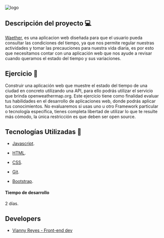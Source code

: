![logo](../src/Images/logo.jpg)

## Descripción del proyecto 💻

[Waether](https://revaldivieso.github.io/weather-app/), es una aplicacion web diseñada para que el usuario pueda
consultar las condiciones del tiempo, ya que nos permite regular nuestras actividades y
tomar las precauciones para nuestra vida diaria, es por esto que necesitamos contar
con una aplicación web que nos ayude a revisar cuando queramos el estado del tiempo
y sus variaciones.

## Ejercicio 👥

Construir una aplicación web que muestre el estado del tiempo de una ciudad en
concreto utilizando una API, para ello podrás utilizar el servicio que brinda
openweathermap.org. Este ejercicio tiene como finalidad evaluar tus habilidades en el
desarrollo de aplicaciones web, donde podrás aplicar tus conocimientos. No
evaluaremos si usas uno u otro Framework particular o tecnología específica, tienes
completa libertad de utilizar lo que te resulte más cómodo, la única restricción es que
deben ser open source.

## Tecnologías Utilizadas 👾

- [Javascript](https://developer.mozilla.org/es/docs/Web/JavaScript).

- [HTML](https://developer.mozilla.org/es/docs/Web/HTML).

- [CSS](https://developer.mozilla.org/es/docs/Web/CSS).

- [Git](https://git-scm.com/).

- [Bootstrap](https://getbootstrap.com).

#### Tiempo de desarrollo

2 días.

## Developers

- [Vianny Reyes - Front-end dev](https://github.com/revaldivieso)
